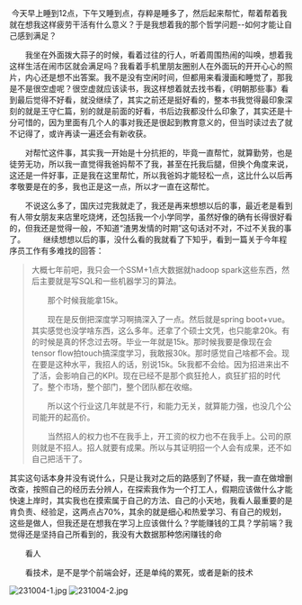 ‌‌‌   今天早上睡到12点，下午又睡到点，存粹是睡多了，然后起来帮忙，帮着帮着我就在想我这样疲劳干活有什么意义？于是我想着我的那个哲学问题--如何才能让自己感到满足？

‌‌‌‌　　我坐在外面拨大蒜子的时候，看着过往的行人，听着周围热闹的叫唤，想着我这样生活在闹市区就会满足吗？我看着手机里朋友圈别人在外面玩的开开心心的照片，内心还是想不出答案。我不是没有空闲时间，但都用来看漫画和睡觉了，那我是不是很空虚呢？很空虚就应该读书，我这样想着就去找书看，《明朝那些事》看到最后觉得不好看，就没继续了，其实之前还是挺好看的，整本书我觉得最印象深刻的就是王守仁篇，别的就是前面的好看，书后边我都没什么印象了，其实还是十分可惜的，因为里面有几个人的事对我还是很起到教育意义的，但当时读过去了就不记得了，或许再读一遍还会有新收获。

‌‌‌‌　　对帮忙这件事，其实我一开始是十分抗拒的，毕竟一直帮忙，就算勤劳，也是徒劳无功，所以我一直觉得我爸妈帮不了我，甚至在托我后腿，但换个角度来说，这还是一件好事，正是我在这里帮忙，所以我爸妈才能轻松一点，这比什么以后再孝敬要是在的多，我也正是这一点，所以才一直在这帮忙。

‌‌‌‌　　不说这么多了，国庆过完我就走了，我还是再来想想以后的事，最近老是看到有人带女朋友来店里吃烧烤，还包括我一个小学同学，虽然好像的确有长得很好看的，但我还是觉得一般，不知道“渣男发情的时期”这句话对不对，不过不关我的事了。
‌‌‌‌　　继续想想以后的事，没什么看的我就看了下知乎，看到一篇关于今年程序员工作有多难找的回答：
>大概七年前吧，我只会一个SSM+1点大数据就hadoop spark这些东西，然后主要就是写SQL和一些机器学习的算法。
> 
>‌‌‌‌　　那个时候我能拿15k。
> 
>‌‌‌‌　　现在是反倒把深度学习啊搞深入了一点。然后就是spring boot+vue。其实感觉也没学啥东西，这么多年。还拿了个硕士文凭，也只能拿20k。有的时候是真的怀念过去呀。毕业一年就是15k。那时候我要是像现在会tensor flow拍touch搞深度学习，我敢报30k。那时感觉自己啥都不会。现在要是这种水平，我招人的话，别说15k。5k我都不会给。因为招进来出不了活，会影响自己的KPI。现在已经不是那个疯狂抢人，疯狂扩招的时代了。整个市场，整个部门，整个团队都在收缩。
> 
>‌‌‌‌　　所以这个行业这几年就是不行，和能力无关，就算能力强，也没几个公司能开的起高价。
> 
>‌‌‌‌　　当然招人的权力也不在我手上，开工资的权力也不在我手上。公司的原则就是不招人。招人就要有成果。所以与其证明招一个人会有成果，还不如自己把活干了。

其实这句话本身并没有说什么，只是让我对之后的路感到了怀疑，我一直在做增删改查，按照自己的经历去分辨人，在探索我作为一个打工人，假期应该做什么才能快速上岸时，其实我也在摸索属于自己的方法、自己的小天地，我看人最重要的是肯负责、经验足，这两点占70%，其余的就是细心和热爱学习、有自己的规划，这些是做人，但我还是在想我在学习上应该做什么？学能赚钱的工具？学前端？我觉得还是坚持自己所看到的，我没有大数据那种悠闲赚钱的命

‌‌‌‌　　看人

‌‌‌‌　　看技术，是不是学个前端会好，还是单纯的累死，或者是新的技术

![231004-1.jpg](img%2F231004-1.jpg)
![231004-2.jpg](img%2F231004-2.jpg)

